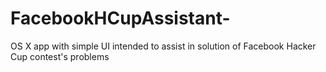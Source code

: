 # FacebookHCupAssistant-
OS X app with simple UI intended to assist in solution of Facebook Hacker Cup contest's problems
